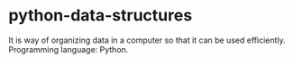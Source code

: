 # python-data-structures

It is way of organizing data in a computer so that it can be used efficiently. Programming language: Python.
